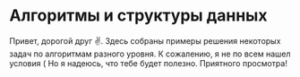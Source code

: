 # Алгоритмы и структуры данных

Привет, дорогой друг ✌️. Здесь собраны примеры решения некоторых задач по алгоритмам разного уровня. К сожалению, я не по всем нашел условия (  Но я надеюсь, что тебе будет полезно. Приятного просмотра!
